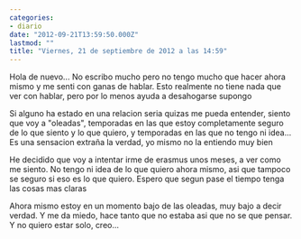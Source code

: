 ```yaml
---
categories:
- diario
date: "2012-09-21T13:59:50.000Z"
lastmod: ""
title: "Viernes, 21 de septiembre de 2012 a las 14:59"
---
```


Hola de nuevo... No escribo mucho pero no tengo mucho que hacer ahora mismo y me senti con ganas de hablar. Esto realmente no tiene nada que ver con hablar, pero por lo menos ayuda a desahogarse supongo


Si alguno ha estado en una relacion seria quizas me pueda entender, siento que voy a "oleadas", temporadas en las que estoy completamente seguro de lo que siento y lo que quiero, y temporadas en las que no tengo ni idea... Es una sensacion extraña la verdad, yo mismo no la entiendo muy bien

He decidido que voy a intentar irme de erasmus unos meses, a ver como me siento. No tengo ni idea de lo que quiero ahora mismo, asi que tampoco se seguro si eso es lo que quiero. Espero que segun pase el tiempo tenga las cosas mas claras

Ahora mismo estoy en un momento bajo de las oleadas, muy bajo a decir verdad. Y me da miedo, hace tanto que no estaba asi que no se que pensar. Y no quiero estar solo, creo...